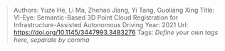 > Authors: Yuze He, Li Ma, Zhehao Jiang, Yi Tang, Guoliang Xing
> Title: VI-Eye: Semantic-Based 3D Point Cloud Registration for Infrastructure-Assisted Autonomous Driving
> Year: 2021
> Url: https://doi.org/10.1145/3447993.3483276
> Tags: *Define your own tags here, separate by comma*